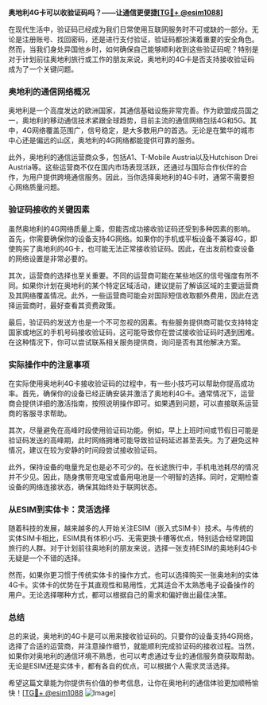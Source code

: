 **奥地利4G卡可以收验证码吗？——让通信更便捷[[TG💪+ @esim1088](https://t.me/s/esim1088)]**

在现代生活中，验证码已经成为我们日常使用互联网服务时不可或缺的一部分。无论是注册账号、找回密码，还是进行支付验证，验证码都扮演着重要的安全角色。然而，当我们身处异国他乡时，如何确保自己能够顺利收到这些验证码呢？特别是对于计划前往奥地利旅行或工作的朋友来说，奥地利的4G卡是否支持接收验证码成为了一个关键问题。

### 奥地利的通信网络概况

奥地利是一个高度发达的欧洲国家，其通信基础设施非常完善。作为欧盟成员国之一，奥地利的移动通信技术紧跟全球趋势，目前主流的通信网络包括4G和5G。其中，4G网络覆盖范围广，信号稳定，是大多数用户的首选。无论是在繁华的城市中心还是偏远的山区，奥地利的4G网络都能提供可靠的服务。

此外，奥地利的通信运营商众多，包括A1、T-Mobile Austria以及Hutchison Drei Austria等。这些运营商不仅在国内市场表现活跃，还通过与国际合作伙伴的合作，为用户提供跨境通信服务。因此，当你选择奥地利的4G卡时，通常不需要担心网络质量问题。

### 验证码接收的关键因素

虽然奥地利的4G网络质量上乘，但能否成功接收验证码还受到多种因素的影响。首先，你需要确保你的设备支持4G网络。如果你的手机或平板设备不兼容4G，即使购买了奥地利的4G卡，也可能无法正常接收验证码。因此，在出发前检查设备的网络设置是非常必要的。

其次，运营商的选择也至关重要。不同的运营商可能在某些地区的信号强度有所不同。如果你计划在奥地利的某个特定区域活动，建议提前了解该区域的主要运营商及其网络覆盖情况。此外，一些运营商可能会对国际短信收取额外费用，因此在选择运营商时，最好查看其资费政策。

最后，验证码的发送方也是一个不可忽视的因素。有些服务提供商可能仅支持特定国家或地区的手机号码接收验证码，这可能导致你在尝试接收验证码时遇到困难。在这种情况下，你可以尝试联系相关服务提供商，询问是否有其他解决方案。

### 实际操作中的注意事项

在实际使用奥地利4G卡接收验证码的过程中，有一些小技巧可以帮助你提高成功率。首先，确保你的设备已经正确安装并激活了奥地利4G卡。通常情况下，运营商会提供详细的激活指南，按照说明操作即可。如果遇到问题，可以直接联系运营商的客服寻求帮助。

其次，尽量避免在高峰时段使用验证码功能。例如，早上上班时间或节假日可能是验证码发送的高峰期，此时网络拥堵可能导致验证码延迟甚至丢失。为了避免这种情况，建议在较为安静的时间段尝试接收验证码。

此外，保持设备的电量充足也是必不可少的。在长途旅行中，手机电池耗尽的情况并不少见。因此，随身携带充电宝或备用电池是一个明智的选择。同时，定期检查设备的网络连接状态，确保其始终处于联网状态。

### 从ESIM到实体卡：灵活选择

随着科技的发展，越来越多的人开始关注ESIM（嵌入式SIM卡）技术。与传统的实体SIM卡相比，ESIM具有体积小巧、无需更换卡槽等优点，特别适合经常跨国旅行的人群。对于计划前往奥地利的朋友来说，选择一张支持ESIM的奥地利4G卡无疑是一个不错的选择。

然而，如果你更习惯于传统实体卡的操作方式，也可以选择购买一张奥地利的实体4G卡。实体卡的优势在于其直观性和易用性，尤其适合不太熟悉电子设备操作的用户。无论选择哪种方式，都可以根据自己的需求和偏好做出最佳决策。

### 总结

总的来说，奥地利的4G卡是可以用来接收验证码的。只要你的设备支持4G网络，选择了合适的运营商，并注意操作细节，就能顺利完成验证码的接收过程。当然，如果你对奥地利的通信环境不熟悉，也可以考虑通过专业的通信服务商获取帮助。无论是ESIM还是实体卡，都有各自的优点，可以根据个人需求灵活选择。

希望这篇文章能为你提供有价值的参考信息，让你在奥地利的通信体验更加顺畅愉快！[[TG💪+ @esim1088](https://t.me/s/esim1088) ![Image](https://i.postimg.cc/4NQfJmqS/Snipaste-2025-05-13-00-14-12.png)]